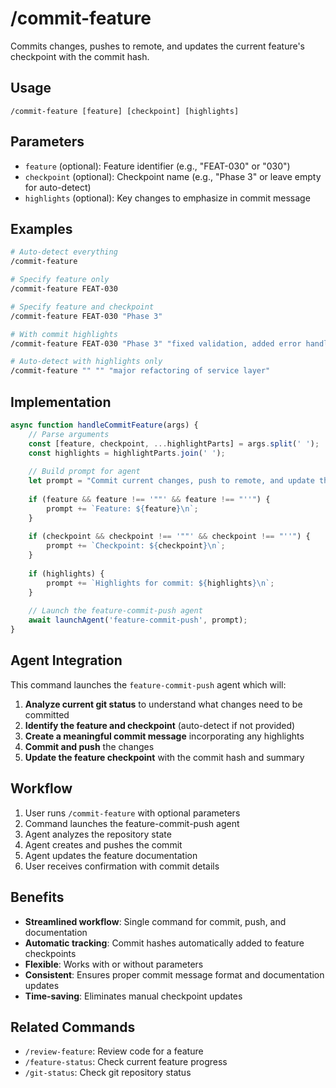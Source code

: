 # /commit-feature

Commits changes, pushes to remote, and updates the current feature's checkpoint with the commit hash.

## Usage

```
/commit-feature [feature] [checkpoint] [highlights]
```

## Parameters

- `feature` (optional): Feature identifier (e.g., "FEAT-030" or "030")
- `checkpoint` (optional): Checkpoint name (e.g., "Phase 3" or leave empty for auto-detect)
- `highlights` (optional): Key changes to emphasize in commit message

## Examples

```bash
# Auto-detect everything
/commit-feature

# Specify feature only
/commit-feature FEAT-030

# Specify feature and checkpoint
/commit-feature FEAT-030 "Phase 3"

# With commit highlights
/commit-feature FEAT-030 "Phase 3" "fixed validation, added error handling, refactored delete methods"

# Auto-detect with highlights only
/commit-feature "" "" "major refactoring of service layer"
```

## Implementation

```javascript
async function handleCommitFeature(args) {
    // Parse arguments
    const [feature, checkpoint, ...highlightParts] = args.split(' ');
    const highlights = highlightParts.join(' ');
    
    // Build prompt for agent
    let prompt = "Commit current changes, push to remote, and update the feature checkpoint.\n\n";
    
    if (feature && feature !== '""' && feature !== "''") {
        prompt += `Feature: ${feature}\n`;
    }
    
    if (checkpoint && checkpoint !== '""' && checkpoint !== "''") {
        prompt += `Checkpoint: ${checkpoint}\n`;
    }
    
    if (highlights) {
        prompt += `Highlights for commit: ${highlights}\n`;
    }
    
    // Launch the feature-commit-push agent
    await launchAgent('feature-commit-push', prompt);
}
```

## Agent Integration

This command launches the `feature-commit-push` agent which will:

1. **Analyze current git status** to understand what changes need to be committed
2. **Identify the feature and checkpoint** (auto-detect if not provided)
3. **Create a meaningful commit message** incorporating any highlights
4. **Commit and push** the changes
5. **Update the feature checkpoint** with the commit hash and summary

## Workflow

1. User runs `/commit-feature` with optional parameters
2. Command launches the feature-commit-push agent
3. Agent analyzes the repository state
4. Agent creates and pushes the commit
5. Agent updates the feature documentation
6. User receives confirmation with commit details

## Benefits

- **Streamlined workflow**: Single command for commit, push, and documentation
- **Automatic tracking**: Commit hashes automatically added to feature checkpoints
- **Flexible**: Works with or without parameters
- **Consistent**: Ensures proper commit message format and documentation updates
- **Time-saving**: Eliminates manual checkpoint updates

## Related Commands

- `/review-feature`: Review code for a feature
- `/feature-status`: Check current feature progress
- `/git-status`: Check git repository status